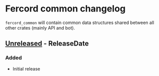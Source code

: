 # Fercord common changelog

`fercord_common` will contain common data structures shared between all other crates (mainly API and bot).

<!-- next-header -->


## [Unreleased] - ReleaseDate

### Added
- Initial release

<!-- next-url -->
[Unreleased]: https://github.com/kekonn/fercord/compare/2b0df937a95c61775b2bdbadcbc212615ac2029d...HEAD

